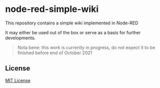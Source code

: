 # node-red-simple-wiki #

This repository contains a simple wiki implemented in Node-RED

It may either be used out of the box or serve as a basis for further developments.

> Nota bene: this work is currently in progress, do not expect it to be finished before end of October 2021

## License ##

[MIT License](LICENSE.md)
